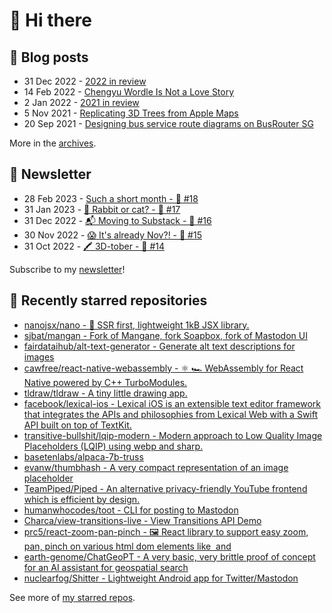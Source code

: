 # 👋 Hi there

## 📝 Blog posts

<!-- feed start -->
- 31 Dec 2022 - [2022 in review](https://cheeaun.com/blog/2022/12/2022-in-review/)
- 14 Feb 2022 - [Chengyu Wordle Is Not a Love Story](https://cheeaun.com/blog/2022/02/chengyu-wordle-is-not-a-love-story/)
- 2 Jan 2022 - [2021 in review](https://cheeaun.com/blog/2022/01/2021-in-review/)
- 5 Nov 2021 - [Replicating 3D Trees from Apple Maps](https://cheeaun.com/blog/2021/11/replicating-3d-trees-apple-maps/)
- 20 Sep 2021 - [Designing bus service route diagrams on BusRouter SG](https://cheeaun.com/blog/2021/09/bus-service-route-diagrams-busrouter-sg/)
<!-- feed end -->

More in the [archives](https://cheeaun.com/blog/archives/).

## 📰 Newsletter

<!-- newsletter start -->
- 28 Feb 2023 - [Such a short month - 🥫 #18](https://cheeaun.substack.com/p/such-a-short-month-18)
- 31 Jan 2023 - [🧧 Rabbit or cat? - 🥫 #17](https://cheeaun.substack.com/p/rabbit-or-cat-17)
- 31 Dec 2022 - [📬 Moving to Substack - 🥫 #16](https://cheeaun.substack.com/p/moving-to-substack-16)
- 30 Nov 2022 - [😱 It's already Nov?! - 🥫 #15](https://cheeaun.substack.com/p/it-s-already-nov-15-1433832)
- 31 Oct 2022 - [🖍️ 3D-tober - 🥫 #14](https://cheeaun.substack.com/p/3d-tober-14-1385284)
<!-- newsletter end -->

Subscribe to my [newsletter](https://cheeaun.substack.com/)!

## 🌟 Recently starred repositories

<!-- starred repos start -->
- [nanojsx/nano - 🎯 SSR first, lightweight 1kB JSX library.](https://github.com/nanojsx/nano)
- [sjbat/mangan - Fork of Mangane, fork Soapbox, fork of Mastodon UI](https://github.com/sjbat/mangan)
- [fairdataihub/alt-text-generator - Generate alt text descriptions for images](https://github.com/fairdataihub/alt-text-generator)
- [cawfree/react-native-webassembly - ⚛️ 🏎 WebAssembly for React Native powered by C++ TurboModules.](https://github.com/cawfree/react-native-webassembly)
- [tldraw/tldraw - A tiny little drawing app.](https://github.com/tldraw/tldraw)
- [facebook/lexical-ios - Lexical iOS is an extensible text editor framework that integrates the APIs and philosophies from Lexical Web with a Swift API built on top of TextKit.](https://github.com/facebook/lexical-ios)
- [transitive-bullshit/lqip-modern - Modern approach to Low Quality Image Placeholders (LQIP) using webp and sharp.](https://github.com/transitive-bullshit/lqip-modern)
- [basetenlabs/alpaca-7b-truss](https://github.com/basetenlabs/alpaca-7b-truss)
- [evanw/thumbhash - A very compact representation of an image placeholder](https://github.com/evanw/thumbhash)
- [TeamPiped/Piped - An alternative privacy-friendly YouTube frontend which is efficient by design.](https://github.com/TeamPiped/Piped)
- [humanwhocodes/toot - CLI for posting to Mastodon](https://github.com/humanwhocodes/toot)
- [Charca/view-transitions-live - View Transitions API Demo](https://github.com/Charca/view-transitions-live)
- [prc5/react-zoom-pan-pinch - 🖼 React library to support easy zoom, pan, pinch on various html dom elements like <img> and <div>](https://github.com/prc5/react-zoom-pan-pinch)
- [earth-genome/ChatGeoPT - A very basic, very brittle proof of concept for an AI assistant for geospatial search](https://github.com/earth-genome/ChatGeoPT)
- [nuclearfog/Shitter - Lightweight Android app for Twitter/Mastodon](https://github.com/nuclearfog/Shitter)
<!-- starred repos end -->

See more of [my starred repos](https://github.com/stars/cheeaun/).
